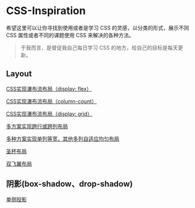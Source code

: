 # CSS-Inspiration

希望这里可以让你寻找到使用或者是学习 CSS 的灵感，以分类的形式，展示不同 CSS 属性或者不同的课题使用 CSS 来解决的各种方法。

> 于我而言，是督促我自己每日学习 CSS 的地方，给自己的目标是每天更新。

## Layout

[CSS实现瀑布流布局（display: flex）](https://codepen.io/Chokcoco/pen/wYgYXX)

[CSS实现瀑布流布局（column-count）](https://codepen.io/Chokcoco/pen/LgjazE?editors=1100)

[CSS实现瀑布流布局（display: grid）](https://codepen.io/Chokcoco/pen/KGXqyo)

[多方案实现跨行或跨列布局](https://codepen.io/Chokcoco/pen/BqWXQB)

[多种方案实现单列等宽，其他多列自适应均匀布局](https://codepen.io/Chokcoco/pen/PymyKG)

[圣杯布局](https://codepen.io/Chokcoco/pen/MPERMw)

[双飞翼布局](https://codepen.io/Chokcoco/pen/EdwzVW)

## 阴影(box-shadow、drop-shadow)

[单侧投影](https://codepen.io/Chokcoco/pen/pergRb)
